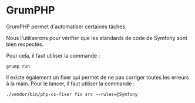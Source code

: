 # GrumPHP

GrumPHP permet d'automatiser certaines tâches. 

Nous l'utiliserons pour vérifier que les standards de code de Symfony sont bien respectés.

Pour cela, il faut utiliser la commande : 
```
grump run
```


Il existe également un fixer qui permet de ne pas corriger toutes les erreurs à la main. 
Pour le lancer, il faut utiliser la commande :
```
./vendor/bin/php-cs-fixer fix src --rules=@Symfony
```

